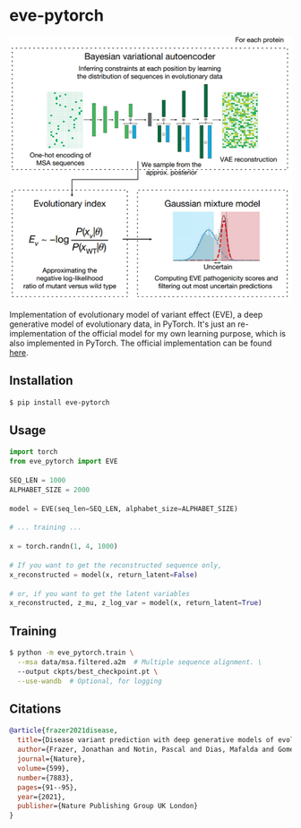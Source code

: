 # eve-pytorch

![model](img/banner.png)

Implementation of evolutionary model of variant effect (EVE), a deep generative model of evolutionary data, in PyTorch. It's just an re-implementation of the official model for my own learning purpose, which is also implemented in PyTorch. The official implementation can be found [here](https://github.com/OATML-Markslab/EVE).

## Installation
```bash
$ pip install eve-pytorch
```

## Usage
```python
import torch
from eve_pytorch import EVE

SEQ_LEN = 1000
ALPHABET_SIZE = 2000

model = EVE(seq_len=SEQ_LEN, alphabet_size=ALPHABET_SIZE)

# ... training ...

x = torch.randn(1, 4, 1000)

# If you want to get the reconstructed sequence only,
x_reconstructed = model(x, return_latent=False)

# or, if you want to get the latent variables
x_reconstructed, z_mu, z_log_var = model(x, return_latent=True)
```

## Training
```bash
$ python -m eve_pytorch.train \
  --msa data/msa.filtered.a2m  # Multiple sequence alignment. \
  --output ckpts/best_checkpoint.pt \
  --use-wandb  # Optional, for logging
```

## Citations

```bibtex
@article{frazer2021disease,
  title={Disease variant prediction with deep generative models of evolutionary data},
  author={Frazer, Jonathan and Notin, Pascal and Dias, Mafalda and Gomez, Aidan and Min, Joseph K and Brock, Kelly and Gal, Yarin and Marks, Debora S},
  journal={Nature},
  volume={599},
  number={7883},
  pages={91--95},
  year={2021},
  publisher={Nature Publishing Group UK London}
}
```